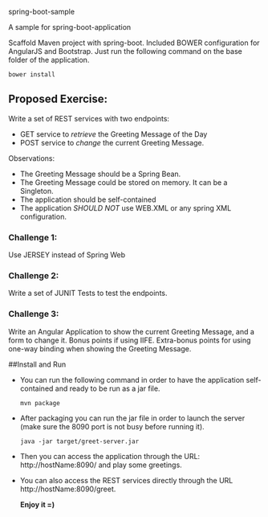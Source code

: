 spring-boot-sample

A sample for spring-boot-application

Scaffold Maven project with spring-boot. Included BOWER configuration for AngularJS and Bootstrap. Just run the following command on the base folder of the application.

    bower install

## Proposed Exercise:
Write a set of REST services with two endpoints:

* GET service to *retrieve* the Greeting Message of the Day 
* POST service to *change* the current Greeting Message.

Observations:
* The Greeting Message should be a Spring Bean.
* The Greeting Message could be stored on memory. It can be a Singleton. 
* The application should be self-contained
* The application *SHOULD NOT* use WEB.XML or any spring XML configuration.

### Challenge 1:
Use JERSEY instead of Spring Web 

### Challenge 2:
Write a set of JUNIT Tests to test the endpoints.

### Challenge 3:
Write an Angular Application to show the current Greeting Message, and a form to change it. Bonus points if using IIFE. 
Extra-bonus points for using one-way binding when showing the Greeting Message.


##Install and Run
* You can run the following command in order to have the application self-contained and ready to be run as a jar file.
     
      mvn package

* After packaging you can run the jar file in order to launch the server (make sure the 8090 port is not busy before running it).

      java -jar target/greet-server.jar

* Then you can access the application through the URL: http://hostName:8090/ and play some greetings.
* You can also access the REST services directly through the URL http://hostName:8090/greet.

    **Enjoy it =)**
